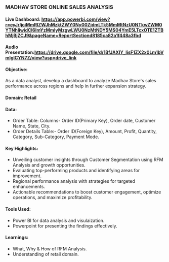### MADHAV STORE ONLINE SALES ANALYSIS

#### Live Dashboard: https://app.powerbi.com/view?r=eyJrIjoiMmRlZWJhMzktZWY0Ny00ZjdmLTk5MmMtNzU0NTkwZWM0YTNhIiwidCI6ImYzMmIyMzgwLWU0NzMtNDY5MS04YmE5LTcxOTE1ZTBhMjBjZCJ9&pageName=ReportSectiond8185ca82a1f448a3fbd
#### Audio Presentation:https://drive.google.com/file/d/1BfJAXlY_lisF1ZX2x0Lm1bVmIgICYN7Z/view?usp=drive_link
#### Objective:
As a data analyst, develop a dashboard to analyze Madhav Store's sales performance across regions and help in further expansion strategy.
#### Domain: Retail
#### Data:
- Order Table: Columns- Order ID(Primary Key), Order date, Customer Name, State, City.
- Order Details Table:- Order ID(Foreign Key), Amount, Profit, Quantity, Category, Sub-Category, Payment Mode.
#### Key Highlights:
- Unveiling customer insights through Customer Segmentation using RFM Analysis and growth opportunities.
- Evaluating top-performing products and identifying areas for improvement.
- Regional performance analysis with strategies for targeted enhancements.
- Actionable recommendations to boost customer engagement, optimize operations, and maximize profitability.
#### Tools Used:
- Power BI for data analysis and visulaization.
- Powerpoint for presenting the findings effectively.
#### Learnings:
- What, Why & How of RFM Analysis.
- Understanding of retail domain.
